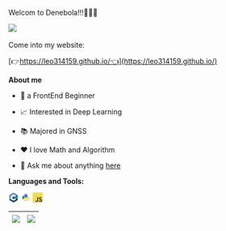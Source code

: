 Welcom to Denebola!!!🥳🥳🥳


![](https://www.star-facts.com/wp-content/uploads/2020/04/Denebola-and-Zavijava.jpg?189db0&189db0)


Come into my website:

[👉https://leo314159.github.io/👈](https://leo314159.github.io/)

 
**About me**

- 💼 a FrontEnd Beginner 

- 📈 Interested in Deep Learning

- 📚 Majored in GNSS

- ❤️ I love Math and Algorithm

- 💬 Ask me about anything [here](https://github.com/leo314159/leo314159/issues)



**Languages and Tools:**  

<code><img height="20" src="https://raw.githubusercontent.com/github/explore/80688e429a7d4ef2fca1e82350fe8e3517d3494d/topics/cpp/cpp.png"></code>
<code><img height="20" src="https://raw.githubusercontent.com/github/explore/80688e429a7d4ef2fca1e82350fe8e3517d3494d/topics/python/python.png"></code>
<code><img height="20" src="https://raw.githubusercontent.com/github/explore/80688e429a7d4ef2fca1e82350fe8e3517d3494d/topics/javascript/javascript.png"></code>

  

| <a><img align="center" src="https://github-readme-stats.vercel.app/api?username=leo314159&show_icons=true&include_all_commits=true&theme=buefy&hide_border=true" /></a> | <a><img align="center" src="https://github-readme-stats.vercel.app/api/top-langs/?username=leo314159&layout=compact&theme=buefy&hide_border=true" /></a> |
| ------------- | ------------- |

